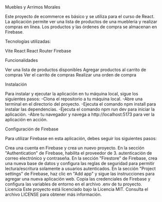 Muebles y Arrimos Morales

Este proyecto de ecommerce es básico y se utiliza para el curso de React. La aplicación permite ver una lista de productos de una muebleria y realizar compras en línea. Los productos y las órdenes de compra se almacenan en Firebase.

Tecnologías utilizadas:

Vite
React
React Router
Firebase

Funcionalidades

Ver una lista de productos disponibles
Agregar productos al carrito de compras
Ver el carrito de compras
Realizar una orden de compra

Instalación

Para instalar y ejecutar la aplicación en tu máquina local, sigue los siguientes pasos:
-Clona el repositorio a tu máquina local.
-Abre una terminal en el directorio del proyecto.
-Ejecuta el comando npm install para instalar las dependencias.
-Ejecuta el comando npm run dev para iniciar la aplicación.
-Abre tu navegador y navega a http://localhost:5173 para ver la aplicación en acción.

Configuración de Firebase

Para utilizar Firebase en esta aplicación, debes seguir los siguientes pasos:

Crea una cuenta en Firebase y crea un nuevo proyecto.
En la sección "Authentication" de Firebase, habilita el proveedor de 3. autenticación de correo electrónico y contraseña.
En la sección "Firestore" de Firebase, crea una nueva base de datos y configura las reglas de seguridad para permitir lectura/escritura solamente a usuarios autenticados.
En la sección "Project settings" de Firebase, haz clic en "Add app" y sigue las instrucciones para agregar una nueva aplicación web.
Copia las credenciales de Firebase y configura las variables de entorno en el archivo .env de tu proyecto.
Licencia
Este proyecto está licenciado bajo la Licencia MIT. Consulta el archivo LICENSE para obtener más información.
